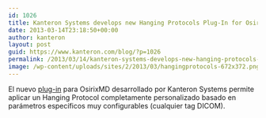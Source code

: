 ```yaml
---
id: 1026
title: Kanteron Systems develops new Hanging Protocols Plug-In for OsirixMD
date: 2013-03-14T23:18:50+00:00
author: kanteron
layout: post
guid: https://www.kanteron.com/blog/?p=1026
permalink: /2013/03/14/kanteron-systems-develops-new-hanging-protocols-plug-in-for-osirixmd/
image: /wp-content/uploads/sites/2/2013/03/hangingprotocols-672x372.png
---
```

El nuevo <a title="Osirix-KDS Plug-ins" href="https://www.kanteron.com/blog/products/osirix-kds-plug-ins/" target="_blank">plug-in</a> para OsirixMD desarrollado por Kanteron Systems permite aplicar un Hanging Protocol completamente personalizado basado en parámetros específicos muy configurables (cualquier tag DICOM).